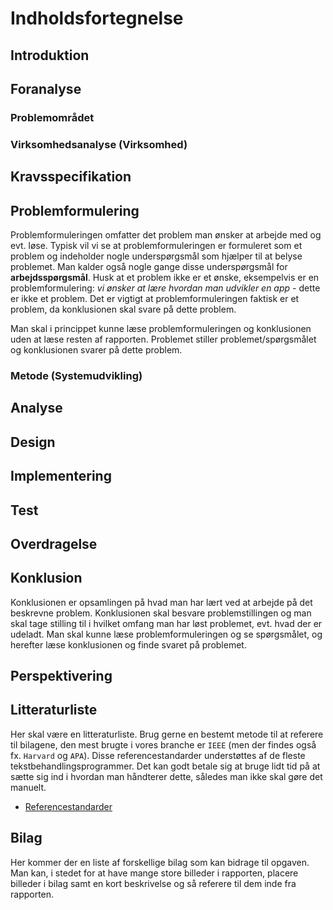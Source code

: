 # Indholdsfortegnelse

## Introduktion
## Foranalyse
### Problemområdet
### Virksomhedsanalyse (Virksomhed)
## Kravsspecifikation
## Problemformulering
Problemformuleringen omfatter det problem man ønsker at arbejde med og evt. løse. Typisk vil vi se at problemformuleringen er formuleret som et problem og indeholder nogle underspørgsmål som hjælper til at belyse problemet. Man kalder også nogle gange disse underspørgsmål for **arbejdsspørgsmål**. Husk at et problem ikke er et ønske, eksempelvis er en problemformulering: *vi ønsker at lære hvordan man udvikler en app* - dette er ikke et problem. Det er vigtigt at problemformuleringen faktisk er et problem, da konklusionen skal svare på dette problem.

Man skal i princippet kunne læse problemformuleringen og konklusionen uden at læse resten af rapporten. Problemet stiller problemet/spørgsmålet og konklusionen svarer på dette problem.

### Metode (Systemudvikling)
## Analyse
## Design
## Implementering
## Test
## Overdragelse
## Konklusion
Konklusionen er opsamlingen på hvad man har lært ved at arbejde på det beskrevne problem. Konklusionen skal besvare problemstillingen og man skal tage stilling til i hvilket omfang man har løst problemet, evt. hvad der er udeladt. Man skal kunne læse problemformuleringen og se spørgsmålet, og herefter læse konklusionen og finde svaret på problemet.

## Perspektivering
## Litteraturliste
Her skal være en litteraturliste. Brug gerne en bestemt metode til at referere til bilagene, den mest brugte i vores branche er `IEEE` (men der findes også fx. `Harvard` og `APA`). Disse referencestandarder understøttes af de fleste tekstbehandlingsprogrammer. Det kan godt betale sig at bruge lidt tid på at sætte sig ind i hvordan man håndterer dette, således man ikke skal gøre det manuelt.
- [Referencestandarder](https://www.scribbr.dk/kildehaandtering/referencestandarder-oversigt/)
## Bilag
Her kommer der en liste af forskellige bilag som kan bidrage til opgaven. Man kan, i stedet for at have mange store billeder i rapporten, placere billeder i bilag samt en kort beskrivelse og så referere til dem inde fra rapporten.
